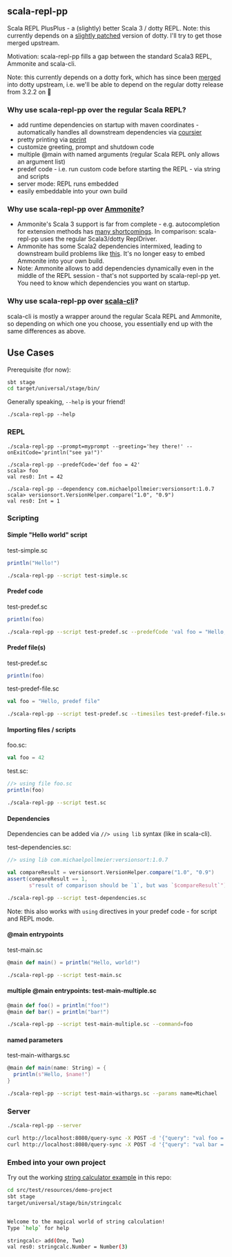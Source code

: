 ## scala-repl-pp
Scala REPL PlusPlus - a (slightly) better Scala 3 / dotty REPL.
Note: this currently depends on a [slightly patched](https://github.com/mpollmeier/dotty/tree/michael/extensible-repl-minified) version of dotty. I'll try to get those merged upstream.

Motivation: scala-repl-pp fills a gap between the standard Scala3 REPL, Ammonite and scala-cli.

Note: this currently depends on a dotty fork, which has since been [merged](https://github.com/lampepfl/dotty/pull/16276) into dotty upstream, i.e. we'll be able to depend on the regular dotty release from 3.2.2 on :tada:

### Why use scala-repl-pp over the regular Scala REPL?
* add runtime dependencies on startup with maven coordinates - automatically handles all downstream dependencies via [coursier](https://get-coursier.io/)
* pretty printing via [pprint](https://com-lihaoyi.github.io/PPrint/)
* customize greeting, prompt and shutdown code
* multiple @main with named arguments (regular Scala REPL only allows an argument list)
* predef code - i.e. run custom code before starting the REPL - via string and scripts
* server mode: REPL runs embedded
* easily embeddable into your own build

### Why use scala-repl-pp over [Ammonite](http://ammonite.io/)?
* Ammonite's Scala 3 support is far from complete - e.g. autocompletion for extension methods has [many shortcomings](https://github.com/com-lihaoyi/Ammonite/issues/1297). In comparison: scala-repl-pp uses the regular Scala3/dotty ReplDriver. 
* Ammonite has some Scala2 dependencies intermixed, leading to downstream build problems like [this](https://github.com/com-lihaoyi/Ammonite/issues/1241). It's no longer easy to embed Ammonite into your own build.
* Note: Ammonite allows to add dependencies dynamically even in the middle of the REPL session - that's not supported by scala-repl-pp yet. You need to know which dependencies you want on startup. 

### Why use scala-repl-pp over [scala-cli](https://scala-cli.virtuslab.org/)?
scala-cli is mostly a wrapper around the regular Scala REPL and Ammonite, so depending on which one you choose, you essentially end up with the same differences as above. 

## Use Cases

Prerequisite (for now):
```bash
sbt stage
cd target/universal/stage/bin/
```

Generally speaking, `--help` is your friend!
```
./scala-repl-pp --help
```

### REPL
```
./scala-repl-pp --prompt=myprompt --greeting='hey there!' --onExitCode='println("see ya!")'

./scala-repl-pp --predefCode='def foo = 42'
scala> foo
val res0: Int = 42

./scala-repl-pp --dependency com.michaelpollmeier:versionsort:1.0.7
scala> versionsort.VersionHelper.compare("1.0", "0.9")
val res0: Int = 1
```

### Scripting

#### Simple "Hello world" script
test-simple.sc
```scala
println("Hello!")
```

```bash
./scala-repl-pp --script test-simple.sc
```

#### Predef code
test-predef.sc
```scala
println(foo)
```

```bash
./scala-repl-pp --script test-predef.sc --predefCode 'val foo = "Hello, predef!"'
```


#### Predef file(s)
test-predef.sc
```scala
println(foo)
```

test-predef-file.sc
```scala
val foo = "Hello, predef file"
```

```bash
./scala-repl-pp --script test-predef.sc --timesiles test-predef-file.sc
```

#### Importing files / scripts
foo.sc:
```scala
val foo = 42
```

test.sc:
```scala
//> using file foo.sc
println(foo)
```

```bash
./scala-repl-pp --script test.sc
```

#### Dependencies
Dependencies can be added via `//> using lib` syntax (like in scala-cli).

test-dependencies.sc:
```scala
//> using lib com.michaelpollmeier:versionsort:1.0.7

val compareResult = versionsort.VersionHelper.compare("1.0", "0.9")
assert(compareResult == 1,
       s"result of comparison should be `1`, but was `$compareResult`")
```

```bash
./scala-repl-pp --script test-dependencies.sc
```

Note: this also works with `using` directives in your predef code - for script and REPL mode.

#### @main entrypoints
test-main.sc
```scala
@main def main() = println("Hello, world!")
```

```bash
./scala-repl-pp --script test-main.sc
```

#### multiple @main entrypoints: test-main-multiple.sc
```scala
@main def foo() = println("foo!")
@main def bar() = println("bar!")
```

```bash
./scala-repl-pp --script test-main-multiple.sc --command=foo
```

#### named parameters
test-main-withargs.sc
```scala
@main def main(name: String) = {
  println(s"Hello, $name!")
}
```

```bash
./scala-repl-pp --script test-main-withargs.sc --params name=Michael
```

### Server
```bash
./scala-repl-pp --server

curl http://localhost:8080/query-sync -X POST -d '{"query": "val foo = 42"}'
curl http://localhost:8080/query-sync -X POST -d '{"query": "val bar = foo + 1"}'
```

### Embed into your own project
Try out the working [string calculator example](src/test/resources/demo-project) in this repo:
```bash
cd src/test/resources/demo-project
sbt stage
target/universal/stage/bin/stringcalc


Welcome to the magical world of string calculation!
Type `help` for help

stringcalc> add(One, Two)
val res0: stringcalc.Number = Number(3)
```
